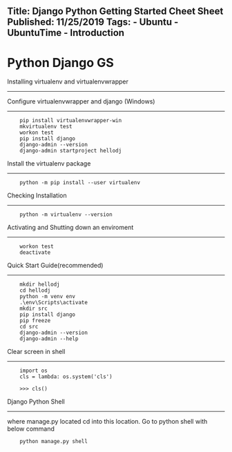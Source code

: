 Title: Django Python Getting Started Cheet Sheet
Published: 11/25/2019
Tags:
    - Ubuntu
    - UbuntuTime
    - Introduction
---

Python Django GS
=================================
Installing virtualenv and virtualenvwrapper
**********************************************

Configure virtualenvwrapper and django (Windows)
**************************************************
```shell
    pip install virtualenvwrapper-win
	mkvirtualenv test
	workon test
	pip install django
	django-admin --version
	django-admin startproject hellodj
```

Install the virtualenv package
********************************

```shell
	python -m pip install --user virtualenv
```

Checking Installation 
**************************

```shell
	python -m virtualenv --version
```

Activating and Shutting down an enviroment
********************************************

```shell
	workon test
	deactivate
```


Quick Start Guide(recommended)
**********************************

```shell
    mkdir hellodj   
    cd hellodj
    python -m venv env
    .\env\Scripts\activate
    mkdir src
    pip install django
	pip freeze
    cd src
    django-admin --version
    django-admin --help
```

Clear screen in shell
************************

```shell
    import os
    cls = lambda: os.system('cls')

    >>> cls()
```
Django Python Shell
*********************

where manage.py located cd into this location. Go to python shell with below command 
```shell
    python manage.py shell
```


